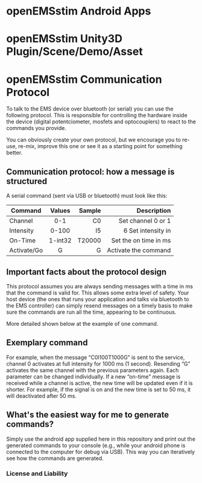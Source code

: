 # openEMSstim Android Apps


# openEMSstim Unity3D Plugin/Scene/Demo/Asset

 				 		

# openEMSstim Communication Protocol

To talk to the EMS device over bluetooth (or serial) you can use the following protocol. This is responsible for controlling the hardware inside the device (digital potentciometer, mosfets and optocouplers) to react to the commands you provide.

You can obviously create your own protocol, but we encourage you to re-use, re-mix, improve this one or see it as a starting point for something better.

## Communication protocol: how a message is structured

A serial command (sent via USB or bluetooth) must look like this: 

			
| Command       | Values   | Sample  	| Description | 
| ------------- |:--------:| ---------:|------------:|
| Channel 		|0-1		|C0 		|Set channel 0 or 1|
| Intensity		|0-100 		|I5			|6 Set intensity in| 
| On-Time 		|1-int32 	|T20000 	|Set the on time in ms|
| Activate/Go	|G 			|G			|Activate the command|

## Important facts about the protocol design

This protocol assumes you are always sending messages with a time in ms that the command is valid for. This allows some extra level of safety. Your host device (the ones that runs your application and talks via bluetooth to the EMS controller) can simply resend messages on a timely basis to make sure the commands are run all the time, appearing to be continuous. 

More detailed shown below at the example of one command. 

## Exemplary command

For example, when the message “C0I100T1000G” is sent to the service, channel 0 activates at full intensity for 1000 ms (1 second). Resending “G” activates the same channel with the previous parameters again. Each parameter can be changed individually. If a new “on-time” message is received while a channel is active, the new time will be updated even if it is shorter. For example, if the signal is on and the new time is set to 50 ms, it will deactivated after 50 ms.

## What's the easiest way for me to generate commands?

Simply use the android app supplied here in this repository and print out the generated commands to your console (e.g., while your android phone is connected to the computer for debug via USB).  This way you can iteratively see how the commands are generated. 

### License and Liability

<include this in all files>


